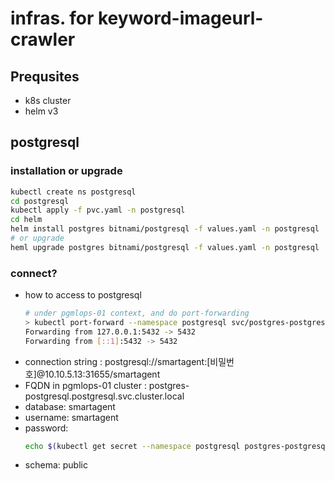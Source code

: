# infras. for keyword-imageurl-crawler

## Prequsites
- k8s cluster
- helm v3

## postgresql
### installation or upgrade
```bash
kubectl create ns postgresql
cd postgresql
kubectl apply -f pvc.yaml -n postgresql
cd helm
helm install postgres bitnami/postgresql -f values.yaml -n postgresql
# or upgrade
heml upgrade postgres bitnami/postgresql -f values.yaml -n postgresql
```
### connect?
- how to access to postgresql
    ```bash
    # under pgmlops-01 context, and do port-forwarding
    > kubectl port-forward --namespace postgresql svc/postgres-postgresql 5432:5432
    Forwarding from 127.0.0.1:5432 -> 5432
    Forwarding from [::1]:5432 -> 5432
    ```
- connection string : postgresql://smartagent:[비밀번호]@10.10.5.13:31655/smartagent
- FQDN in pgmlops-01 cluster : postgres-postgresql.postgresql.svc.cluster.local
- database: smartagent
- username: smartagent
- password: 
    ```bash
    echo $(kubectl get secret --namespace postgresql postgres-postgresql -o jsonpath="{.data.password}" | base64 -d)
    ```
- schema: public
